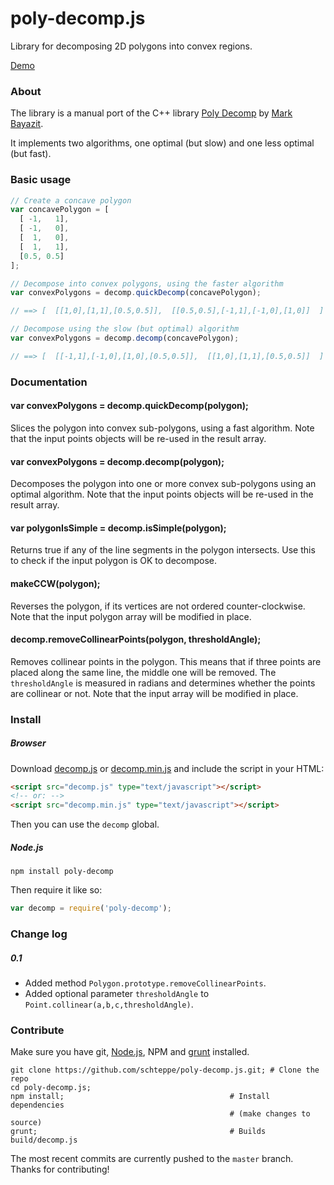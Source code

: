 poly-decomp.js
==============

Library for decomposing 2D polygons into convex regions.

[Demo](http://schteppe.github.io/poly-decomp.js/)

### About

The library is a manual port of the C++ library [Poly Decomp](http://mnbayazit.com/406/overview) by [Mark Bayazit](http://mnbayazit.com/).

It implements two algorithms, one optimal (but slow) and one less optimal (but fast).

### Basic usage
```js
// Create a concave polygon
var concavePolygon = [
  [ -1,   1],
  [ -1,   0],
  [  1,   0],
  [  1,   1],
  [0.5, 0.5]
];

// Decompose into convex polygons, using the faster algorithm
var convexPolygons = decomp.quickDecomp(concavePolygon);

// ==> [  [[1,0],[1,1],[0.5,0.5]],  [[0.5,0.5],[-1,1],[-1,0],[1,0]]  ]

// Decompose using the slow (but optimal) algorithm
var convexPolygons = decomp.decomp(concavePolygon);

// ==> [  [[-1,1],[-1,0],[1,0],[0.5,0.5]],  [[1,0],[1,1],[0.5,0.5]]  ]
```

### Documentation

#### var convexPolygons = decomp.quickDecomp(polygon);

Slices the polygon into convex sub-polygons, using a fast algorithm. Note that the input points objects will be re-used in the result array.

#### var convexPolygons = decomp.decomp(polygon);

Decomposes the polygon into one or more convex sub-polygons using an optimal algorithm. Note that the input points objects will be re-used in the result array.

#### var polygonIsSimple = decomp.isSimple(polygon);

Returns true if any of the line segments in the polygon intersects. Use this to check if the input polygon is OK to decompose.

#### makeCCW(polygon);

Reverses the polygon, if its vertices are not ordered counter-clockwise. Note that the input polygon array will be modified in place.

#### decomp.removeCollinearPoints(polygon, thresholdAngle);

Removes collinear points in the polygon. This means that if three points are placed along the same line, the middle one will be removed. The ```thresholdAngle``` is measured in radians and determines whether the points are collinear or not. Note that the input array will be modified in place.

### Install
##### Browser
Download [decomp.js](build/decomp.js) or [decomp.min.js](build/decomp.min.js) and include the script in your HTML:
```html
<script src="decomp.js" type="text/javascript"></script>
<!-- or: -->
<script src="decomp.min.js" type="text/javascript"></script>
```

Then you can use the ```decomp``` global.

##### Node.js
```
npm install poly-decomp
```

Then require it like so:

```js
var decomp = require('poly-decomp');
```

### Change log
##### 0.1
* Added method ```Polygon.prototype.removeCollinearPoints```.
* Added optional parameter ```thresholdAngle``` to ```Point.collinear(a,b,c,thresholdAngle)```.

### Contribute
Make sure you have git, [Node.js](http://nodejs.org), NPM and [grunt](http://gruntjs.com/) installed.
```
git clone https://github.com/schteppe/poly-decomp.js.git; # Clone the repo
cd poly-decomp.js;
npm install;                                     # Install dependencies
                                                 # (make changes to source)
grunt;                                           # Builds build/decomp.js
```
The most recent commits are currently pushed to the ```master``` branch. Thanks for contributing!
